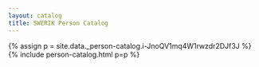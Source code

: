 ```yaml
---
layout: catalog
title: SWERIK Person Catalog
---
```

{% assign p = site.data._person-catalog.i-JnoQV1mq4W1rwzdr2DJf3J %}
{% include person-catalog.html p=p %}

